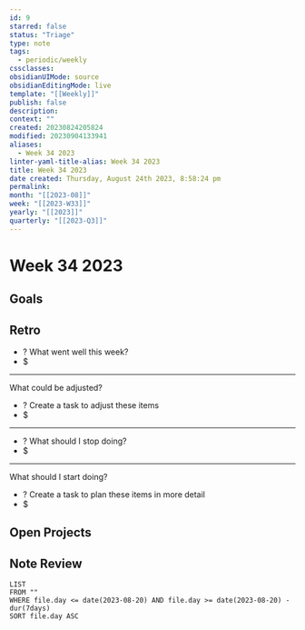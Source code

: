 ```yaml
---
id: 9
starred: false
status: "Triage"
type: note
tags:
  - periodic/weekly
cssclasses: 
obsidianUIMode: source
obsidianEditingMode: live
template: "[[Weekly]]"
publish: false
description: 
context: ""
created: 20230824205824
modified: 20230904133941
aliases:
  - Week 34 2023
linter-yaml-title-alias: Week 34 2023
title: Week 34 2023
date created: Thursday, August 24th 2023, 8:58:24 pm
permalink: 
month: "[[2023-08]]"
week: "[[2023-W33]]"
yearly: "[[2023]]"
quarterly: "[[2023-Q3]]"
---
```


# Week 34 2023

## Goals


## Retro

- ? What went well this week?
- $


---

What could be adjusted?

- ? Create a task to adjust these items
- $

---

- ? What should I stop doing?
- $


---

What should I start doing?

- ? Create a task to plan these items in more detail
- $

## Open Projects

## Note Review

```
LIST
FROM ""
WHERE file.day <= date(2023-08-20) AND file.day >= date(2023-08-20) - dur(7days)
SORT file.day ASC
```
